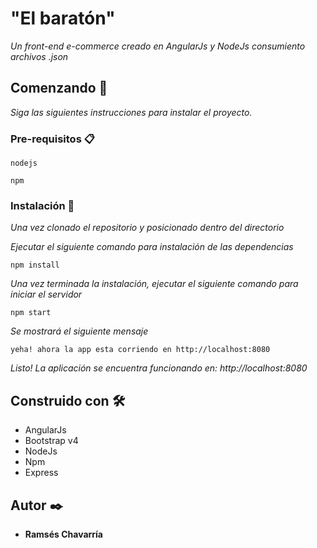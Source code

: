 # "El baratón"

_Un front-end e-commerce creado en AngularJs y NodeJs consumiento archivos .json_

## Comenzando 🚀

_Siga las siguientes instrucciones para instalar el proyecto._


### Pre-requisitos 📋

```
nodejs
```
```
npm
```

### Instalación 🔧

_Una vez clonado el repositorio y posicionado dentro del directorio_

_Ejecutar el siguiente comando para instalación de las dependencias_

```
npm install
```

_Una vez terminada la instalación, ejecutar el siguiente comando para iniciar el servidor_

```
npm start
```

_Se mostrará el siguiente mensaje_

```
yeha! ahora la app esta corriendo en http://localhost:8080
```
_Listo! La aplicación se encuentra funcionando en: http://localhost:8080_


## Construido con 🛠️

* AngularJs
* Bootstrap v4
* NodeJs
* Npm
* Express

## Autor ✒️

* **Ramsés Chavarría** 

